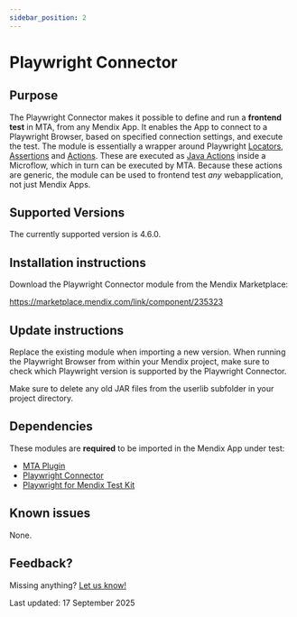 ```yaml
---
sidebar_position: 2
---
```


# Playwright Connector

## Purpose

The Playwright Connector makes it possible to define and run a **frontend test** in MTA, from any Mendix App. It enables the App to connect to a Playwright Browser, based on specified connection settings, and execute the test. The module is essentially a wrapper around Playwright [Locators](https://playwright.dev/java/docs/locators), [Assertions](https://playwright.dev/java/docs/test-assertions) and [Actions](https://playwright.dev/java/docs/input). These are executed as [Java Actions](https://docs.mendix.com/refguide/java-actions/) inside a Microflow, which in turn can be executed by MTA. Because these actions are generic, the module can be used to frontend test *any* webapplication, not just Mendix Apps.


## Supported Versions

The currently supported version is 4.6.0.

## Installation instructions

Download the Playwright Connector module from the Mendix Marketplace:

https://marketplace.mendix.com/link/component/235323

## Update instructions

Replace the existing module when importing a new version. When running the Playwright Browser from within your Mendix project, make sure to check which Playwright version is supported by the Playwright Connector.

Make sure to delete any old JAR files from the userlib subfolder in your project directory. 

## Dependencies

These modules are **required** to be imported in the Mendix App under test:
- [MTA Plugin](tools/mta-plugin)
- [Playwright Connector](tools/playwright-connector)
- [Playwright for Mendix Test Kit](tools/playwright-testkit)

## Known issues

None.

## Feedback?
Missing anything? [Let us know!](mailto:support@menditect.com)

Last updated: 17 September 2025